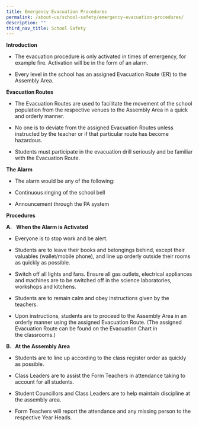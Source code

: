 ```yaml
---
title: Emergency Evacuation Procedures
permalink: /about-us/school-safety/emergency-evacuation-procedures/
description: ""
third_nav_title: School Safety
---
```

**Introduction**    

*   The evacuation procedure is only activated in times of emergency, for example fire. Activation will be in the form of an alarm.   
    
*   Every level in the school has an assigned Evacuation Route (ER) to the Assembly Area.    
    

**Evacuation Routes**         

*   The Evacuation Routes are used to facilitate the movement of the school population from the respective venues to the Assembly Area in a quick and orderly manner.          
    
*   No one is to deviate from the assigned Evacuation Routes unless instructed by the teacher or if that particular route has become hazardous.           
    
*   Students must participate in the evacuation drill seriously and be familiar with the Evacuation Route.   
    

**The Alarm** 

*   The alarm would be any of the following:          
    
*   Continuous ringing of the school bell           
    
*   Announcement through the PA system   
    

**Procedures** 

**A.**   **When the Alarm is Activated**          

*   Everyone is to stop work and be alert.           
    
*   Students are to leave their books and belongings behind, except their valuables (wallet/mobile phone), and line up orderly outside their rooms as quickly as possible.           
    
*   Switch off all lights and fans. Ensure all gas outlets, electrical appliances and machines are to be switched off in the science laboratories, workshops and kitchens.           
    
*   Students are to remain calm and obey instructions given by the teachers.          
    
*   Upon instructions, students are to proceed to the Assembly Area in an orderly manner using the assigned Evacuation Route. (The assigned Evacuation Route can be found on the Evacuation Chart in the classrooms.)   
    

**B.   At the Assembly Area**          

*   Students are to line up according to the class register order as quickly as possible.           
    
*   Class Leaders are to assist the Form Teachers in attendance taking to account for all students.           
    
*   Student Councillors and Class Leaders are to help maintain discipline at the assembly area.            
    
*   Form Teachers will report the attendance and any missing person to the respective Year Heads.